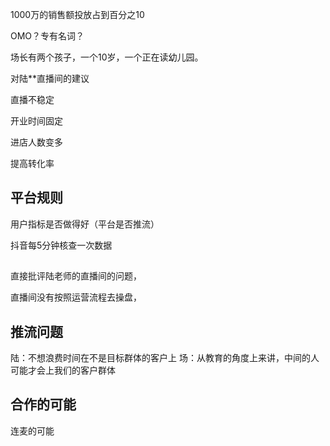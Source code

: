 
1000万的销售额投放占到百分之10

OMO？专有名词？

场长有两个孩子，一个10岁，一个正在读幼儿园。

对陆**直播间的建议

直播不稳定

开业时间固定

进店人数变多

提高转化率


## 平台规则

用户指标是否做得好（平台是否推流）

抖音每5分钟核查一次数据


## 

直接批评陆老师的直播间的问题，

直播间没有按照运营流程去操盘，


## 推流问题

陆：不想浪费时间在不是目标群体的客户上
场：从教育的角度上来讲，中间的人可能才会上我们的客户群体

## 合作的可能


连麦的可能


